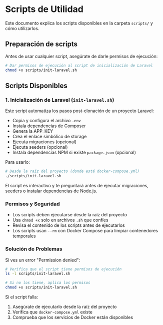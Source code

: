 # Scripts de Utilidad

Este documento explica los scripts disponibles en la carpeta `scripts/` y cómo utilizarlos.

## Preparación de scripts

Antes de usar cualquier script, asegúrate de darle permisos de ejecución:

```bash
# Dar permisos de ejecución al script de inicialización de Laravel
chmod +x scripts/init-laravel.sh
```

## Scripts Disponibles

### 1. Inicialización de Laravel (`init-laravel.sh`)

Este script automatiza los pasos post-clonación de un proyecto Laravel:
- Copia y configura el archivo `.env`
- Instala dependencias de Composer
- Genera la APP_KEY
- Crea el enlace simbólico de storage
- Ejecuta migraciones (opcional)
- Ejecuta seeders (opcional)
- Instala dependencias NPM si existe `package.json` (opcional)

Para usarlo:
```bash
# Desde la raíz del proyecto (donde está docker-compose.yml)
./scripts/init-laravel.sh
```

El script es interactivo y te preguntará antes de ejecutar migraciones, seeders o instalar dependencias de Node.js.

### Permisos y Seguridad

- Los scripts deben ejecutarse desde la raíz del proyecto
- Usa `chmod +x` solo en archivos `.sh` que confíes
- Revisa el contenido de los scripts antes de ejecutarlos
- Los scripts usan `--rm` con Docker Compose para limpiar contenedores temporales

### Solución de Problemas

Si ves un error "Permission denied":
```bash
# Verifica que el script tiene permisos de ejecución
ls -l scripts/init-laravel.sh

# Si no los tiene, aplica los permisos
chmod +x scripts/init-laravel.sh
```

Si el script falla:
1. Asegúrate de ejecutarlo desde la raíz del proyecto
2. Verifica que `docker-compose.yml` existe
3. Comprueba que los servicios de Docker están disponibles
